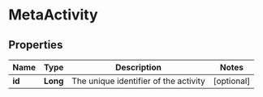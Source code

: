 
# MetaActivity

## Properties
Name | Type | Description | Notes
------------ | ------------- | ------------- | -------------
**id** | **Long** | The unique identifier of the activity |  [optional]



